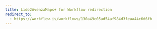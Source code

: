 ```yaml
---
title: Lido2AvenzaMaps+ for Workflow redirection
redirect_to:
  - https://workflow.is/workflows/130a49c05ad54af984d3feaa44c6d6fb
---
```

